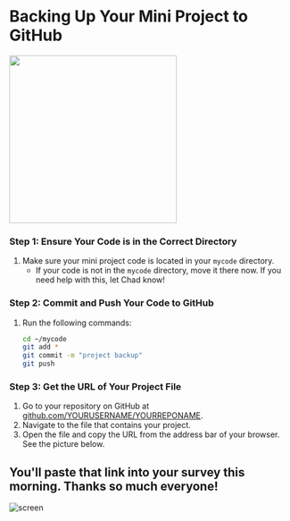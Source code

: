 # Backing Up Your Mini Project to GitHub

<img src="https://img.devrant.com/devrant/rant/r_1766050_zT1qo.jpg" width="300" />

### Step 1: Ensure Your Code is in the Correct Directory

1. Make sure your mini project code is located in your `mycode` directory.
   - If your code is not in the `mycode` directory, move it there now. If you need help with this, let Chad know!

### Step 2: Commit and Push Your Code to GitHub

1. Run the following commands:

   ```bash
   cd ~/mycode
   git add *
   git commit -m "project backup"
   git push
   ```

### Step 3: Get the URL of Your Project File

1. Go to your repository on GitHub at [github.com/YOURUSERNAME/YOURREPONAME](https://github.com).
2. Navigate to the file that contains your project.
3. Open the file and copy the URL from the address bar of your browser. See the picture below.

## You'll paste that link into your survey this morning. Thanks so much everyone!

![screen](https://github.com/user-attachments/assets/d835c69e-5acb-4305-ab21-82a5f9684cfb)
